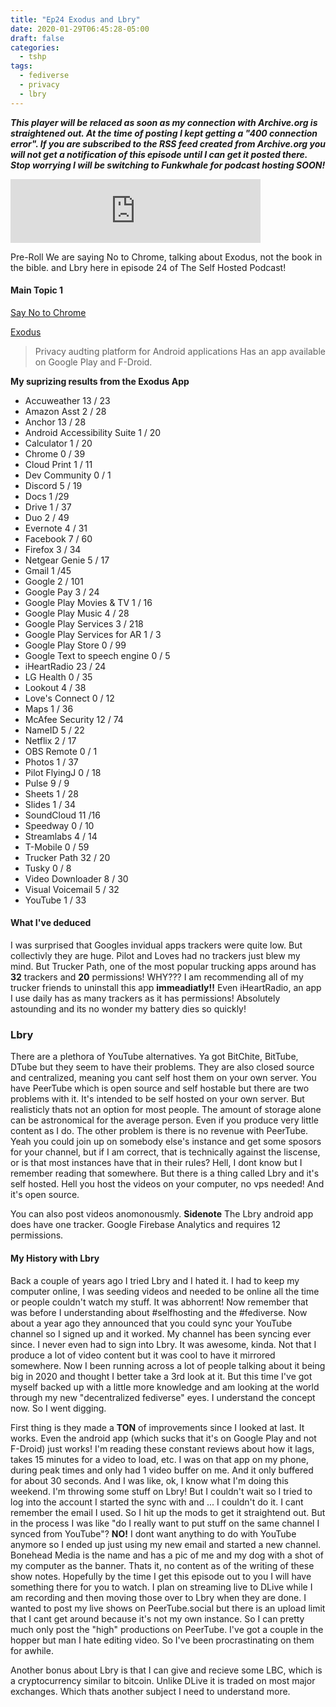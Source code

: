 ```yaml
---
title: "Ep24 Exodus and Lbry"
date: 2020-01-29T06:45:28-05:00
draft: false
categories:
  - tshp
tags:
  - fediverse
  - privacy
  - lbry
---
```

***This player will be relaced as soon as my connection with Archive.org is straightened out. At the time of posting I kept getting a "400 connection error". If you are subscribed to the RSS feed created from Archive.org you will not get a notification of this episode until I can get it posted there. Stop worrying I will be switching to Funkwhale for podcast hosting SOON!***

<iframe src="https://anchor.fm/tshp/embed/episodes/TSHP-Ep24-Exodus--Lbry-and-Say-No-to-Chrome-eajgav/a-a1d6jf9" height="102px" width="400px" frameborder="0" scrolling="no"></iframe>

Pre-Roll We are saying No to Chrome, talking about Exodus, not the book in the bible. and Lbry here in episode 24 of The Self Hosted Podcast!

#### Main Topic 1
[Say No to Chrome](https://notochrome.org)

[Exodus](https://exodus-privacy.eu.org/en/)

>Privacy audting platform for Android applications
Has an app available on Google Play and F-Droid.

**My suprizing results from the Exodus App**
- Accuweather 13 / 23 
- Amazon Asst 2 / 28
- Anchor 13 / 28
- Android Accessibility Suite 1 / 20
- Calculator 1 / 20
- Chrome 0 / 39
- Cloud Print 1 / 11
- Dev Community 0 / 1
- Discord 5 / 19
- Docs 1 /29
- Drive 1 / 37
- Duo 2 / 49
- Evernote 4 / 31
- Facebook 7 / 60
- Firefox 3 / 34
- Netgear Genie 5 / 17
- Gmail 1 /45
- Google 2 / 101
- Google Pay 3 / 24
- Google Play Movies & TV 1 / 16
- Google Play Music 4 / 28
- Google Play Services 3 / 218
- Google Play Services for AR 1 / 3
- Google Play Store 0 / 99
- Google Text to speech engine 0 / 5
- iHeartRadio 23 / 24
- LG Health 0 / 35
- Lookout 4 / 38
- Love's Connect 0 / 12
- Maps 1 / 36
- McAfee Security 12 / 74
- NameID 5 / 22
- Netflix 2 / 17
- OBS Remote 0 / 1
- Photos 1 / 37
- Pilot FlyingJ 0 / 18
- Pulse 9 / 9
- Sheets 1 / 28
- Slides 1 / 34
- SoundCloud 11 /16
- Speedway 0 / 10
- Streamlabs 4 / 14
- T-Mobile 0 / 59
- Trucker Path 32 / 20
- Tusky 0 / 8
- Video Downloader 8 / 30
- Visual Voicemail 5 / 32
- YouTube 1 / 33

#### What I've deduced
I was surprised that Googles invidual apps trackers were quite low. But collectivly they are huge. Pilot and Loves had no trackers just blew my mind. But Trucker Path, one of the most popular trucking apps around has **32** trackers and **20** permissions! WHY??? I am recommending all of my trucker friends to uninstall this app **immeadiatly!!** Even iHeartRadio, an app I use daily has as many trackers as it has permissions! Absolutely astounding and its no wonder my battery dies so quickly!

### Lbry
There are a plethora of YouTube alternatives. Ya got BitChite, BitTube, DTube but they seem to have their problems. They are also closed source and centralized, meaning you cant self host them on your own server. You have PeerTube which is open source and self hostable but there are two problems with it. It's intended to be self hosted on your own server. But realisticly thats not an option for most people. The amount of storage alone can be astronomical for the average person. Even if you produce very little content as I do. The other problem is there is no revenue with PeerTube. Yeah you could join up on somebody else's instance and get some sposors for your channel, but if I am correct, that is technically against the liscense, or is that most instances have that in their rules? Hell, I dont know but I remember reading that somewhere. But there is a thing called Lbry and it's self hosted. Hell you host the videos on your computer, no vps needed! And it's open source.

You can also post videos anomonousmly.
**Sidenote** The Lbry android app does have one tracker. Google Firebase Analytics and requires 12 permissions.

#### My History with Lbry
Back a couple of years ago I tried Lbry and I hated it. I had to keep my computer online, I was seeding videos and needed to be online all the time or people couldn't watch my stuff. It was abhorrent! Now remember that was before I understanding about #selfhosting and the #fediverse. Now about a year ago they announced that you could sync your YouTube channel so I signed up and it worked. My channel has been syncing ever since. I never even had to sign into Lbry. It was awesome, kinda. Not that I produce a lot of video content but it was cool to have it mirrored somewhere. Now I been running across a lot of people talking about it being big in 2020 and thought I better take a 3rd look at it. But this time I've got myself backed up with a little more knowledge and am looking at the world through my new "decentralized fediverse" eyes. I understand the concept now. So I went digging.

First thing is they made a **TON** of improvements since I looked at last. It works. Even the android app (which sucks that it's on Google Play and not F-Droid) just works! I'm reading these constant reviews about how it lags, takes 15 minutes for a video to load, etc. I was on that app on my phone, during peak times and only had 1 video buffer on me. And it only buffered for about 30 seconds. And I was like, ok, I know what I'm doing this weekend. I'm throwing some stuff on Lbry! But I couldn't wait so I tried to log into the account I started the sync with and ... I couldn't do it. I cant remember the email I used. So I hit up the mods to get it straightend out. But in the process I was like "do I really want to put stuff on the same channel I synced from YouTube"? **NO!** I dont want anything to do with YouTube anymore so I ended up just using my new email and started a new channel. Bonehead Media is the name and has a pic of me and my dog with a shot of my computer as the banner. Thats it, no content as of the writing of these show notes. Hopefully by the time I get this episode out to you I will have something there for you to watch. I plan on streaming live to DLive while I am recording and then moving those over to Lbry when they are done. I wanted to post my live shows on PeerTube.social but there is an upload limit that I cant get around because it's not my own instance. So I can pretty much only post the "high" productions on PeerTube. I've got a couple in the hopper but man I hate editing video. So I've been procrastinating on them for awhile. 

Another bonus about Lbry is that I can give and recieve some LBC, which is a cryptocurrency similar to bitcoin. Unlike DLive it is traded on most major exchanges. Which thats another subject I need to understand more.

